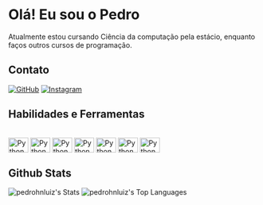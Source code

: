 # Olá! Eu sou o Pedro
Atualmente estou cursando Ciência da computação pela estácio, enquanto faços outros cursos de programação.

## Contato
[![GitHub](https://img.shields.io/badge/GitHub-000?style=for-the-badge&logo=github)](https://github.com/pedrohnluiz/)
[![Instagram](https://img.shields.io/badge/Instagram-000?style=for-the-badge&logo=instagram)](https://www.instagram.com/pedrinnluiz/)

## Habilidades e Ferramentas

<div style="display: inline_block"><br>
  <img align="center" alt="Python" height="30" width="40" src="https://cdn.jsdelivr.net/gh/devicons/devicon/icons/windows8/windows8-original.svg">
  <img align="center" alt="Python" height="30" width="40" src="https://cdn.jsdelivr.net/gh/devicons/devicon/icons/vscode/vscode-original.svg">
  <img align="center" alt="Python" height="30" width="40" src="https://cdn.jsdelivr.net/gh/devicons/devicon/icons/pycharm/pycharm-original.svg">
  <img align="center" alt="Python" height="30" width="40" src="https://cdn.jsdelivr.net/gh/devicons/devicon/icons/python/python-original.svg">
  <img align="center" alt="Python" height="30" width="40" src="https://cdn.jsdelivr.net/gh/devicons/devicon/icons/java/java-original.svg">
  <img align="center" alt="Python" height="30" width="40" src="https://cdn.jsdelivr.net/gh/devicons/devicon/icons/git/git-original.svg">
  <img align="center" alt="Python" height="30" width="40" src="https://cdn.jsdelivr.net/gh/devicons/devicon/icons/github/github-original.svg">
 
</div>

## Github Stats

![pedrohnluiz's Stats](https://github-readme-stats.vercel.app/api?username=pedrohnluiz&theme=dracula&show_icons=true&hide_border=false&count_private=true&hide_title=true&hide=stars)
![pedrohnluiz's Top Languages](https://github-readme-stats.vercel.app/api/top-langs/?username=pedrohnluiz&theme=dracula&show_icons=true&hide_border=false&layout=compact)

##
